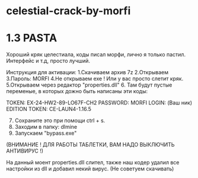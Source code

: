 # celestial-crack-by-morfi
# 1.3 PASTA
Хороший кряк целестиала, коды писал морфи, лично я только пастил.
Интерфейс и т.д, просто лучший.

Инструкция для активации: 
1.Скачиваем архив 7z
2.Открываем 
3.Пароль: MORFI
4.Не открываем exe ! Или у вас просто слетит кряк.
5.Открываем через редактор "properties.dll"
6. Там будут пустые переменые, в которых дожно быть написаны эти коды:

TOKEN: EX-24-HW2-89-LO67F-CH2
PASSWORD: MORFI
LOGIN: (Ваш ник)
EDITION TOKEN: CE-LAUN4-1.16.5

7. Сохраните это при помощи ctrl + s.
8. Заходим в папку: dlmine
9. Запускаем "bypass.exe"

(ВНИМАНИЕ ! ДЛЯ РАБОТЫ ТАБЛЕТКИ, ВАМ НАДО ВЫКЛЮЧИТЬ АНТИВИРУС !)


На данный моент properties.dll слител, также наш кодер удалил все настройки из dll и добавил некий вирус. (Не советуем скачивать)
